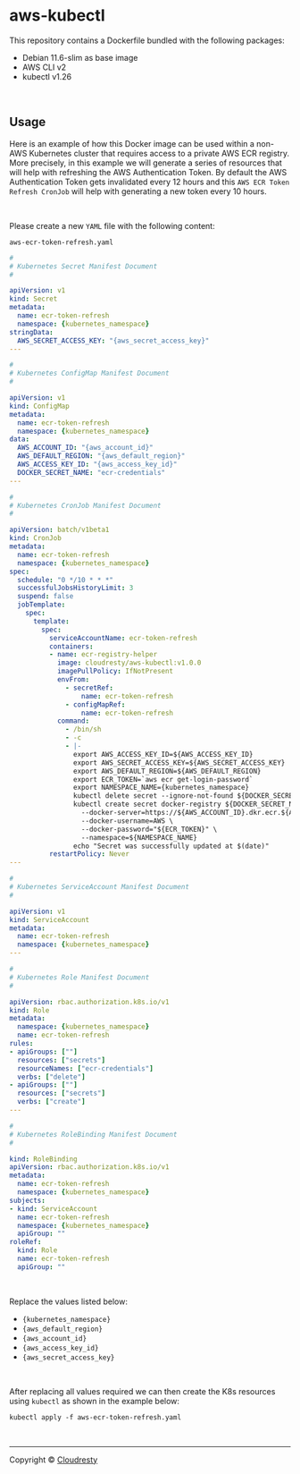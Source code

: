 # aws-kubectl

This repository contains a Dockerfile bundled with the following packages:

* Debian 11.6-slim as base image
* AWS CLI v2
* kubectl v1.26

&nbsp;

## Usage

Here is an example of how this Docker image can be used within a non-AWS Kubernetes cluster that requires access to a private AWS ECR registry. More precisely, in this example we will generate a series of resources that will help with refreshing the AWS Authentication Token. By default the AWS Authentication Token gets invalidated every 12 hours and this `AWS ECR Token Refresh CronJob` will help with generating a new token every 10 hours.

&nbsp;

Please create a new `YAML` file with the following content:

`aws-ecr-token-refresh.yaml`

```yaml
#
# Kubernetes Secret Manifest Document
#

apiVersion: v1
kind: Secret
metadata:
  name: ecr-token-refresh
  namespace: {kubernetes_namespace}
stringData:
  AWS_SECRET_ACCESS_KEY: "{aws_secret_access_key}"
---

#
# Kubernetes ConfigMap Manifest Document
#

apiVersion: v1
kind: ConfigMap
metadata:
  name: ecr-token-refresh
  namespace: {kubernetes_namespace}
data:
  AWS_ACCOUNT_ID: "{aws_account_id}"
  AWS_DEFAULT_REGION: "{aws_default_region}"
  AWS_ACCESS_KEY_ID: "{aws_access_key_id}"
  DOCKER_SECRET_NAME: "ecr-credentials"
---

#
# Kubernetes CronJob Manifest Document
#

apiVersion: batch/v1beta1
kind: CronJob
metadata:
  name: ecr-token-refresh
  namespace: {kubernetes_namespace}
spec:
  schedule: "0 */10 * * *"
  successfulJobsHistoryLimit: 3
  suspend: false
  jobTemplate:
    spec:
      template:
        spec:
          serviceAccountName: ecr-token-refresh
          containers:
          - name: ecr-registry-helper
            image: cloudresty/aws-kubectl:v1.0.0
            imagePullPolicy: IfNotPresent
            envFrom:
              - secretRef:
                  name: ecr-token-refresh
              - configMapRef:
                  name: ecr-token-refresh
            command:
              - /bin/sh
              - -c
              - |-
                export AWS_ACCESS_KEY_ID=${AWS_ACCESS_KEY_ID}
                export AWS_SECRET_ACCESS_KEY=${AWS_SECRET_ACCESS_KEY}
                export AWS_DEFAULT_REGION=${AWS_DEFAULT_REGION}
                export ECR_TOKEN=`aws ecr get-login-password`
                export NAMESPACE_NAME={kubernetes_namespace}
                kubectl delete secret --ignore-not-found ${DOCKER_SECRET_NAME} -n ${NAMESPACE_NAME}
                kubectl create secret docker-registry ${DOCKER_SECRET_NAME} \
                  --docker-server=https://${AWS_ACCOUNT_ID}.dkr.ecr.${AWS_DEFAULT_REGION}.amazonaws.com \
                  --docker-username=AWS \
                  --docker-password="${ECR_TOKEN}" \
                  --namespace=${NAMESPACE_NAME}
                echo "Secret was successfully updated at $(date)"
          restartPolicy: Never
---

#
# Kubernetes ServiceAccount Manifest Document
#

apiVersion: v1
kind: ServiceAccount
metadata:
  name: ecr-token-refresh
  namespace: {kubernetes_namespace}
---

#
# Kubernetes Role Manifest Document
#

apiVersion: rbac.authorization.k8s.io/v1
kind: Role
metadata:
  namespace: {kubernetes_namespace}
  name: ecr-token-refresh
rules:
- apiGroups: [""]
  resources: ["secrets"]
  resourceNames: ["ecr-credentials"]
  verbs: ["delete"]
- apiGroups: [""]
  resources: ["secrets"]
  verbs: ["create"]
---

#
# Kubernetes RoleBinding Manifest Document
#

kind: RoleBinding
apiVersion: rbac.authorization.k8s.io/v1
metadata:
  name: ecr-token-refresh
  namespace: {kubernetes_namespace}
subjects:
- kind: ServiceAccount
  name: ecr-token-refresh
  namespace: {kubernetes_namespace}
  apiGroup: ""
roleRef:
  kind: Role
  name: ecr-token-refresh
  apiGroup: ""

```

&nbsp;

Replace the values listed below:

* `{kubernetes_namespace}`
* `{aws_default_region}`
* `{aws_account_id}`
* `{aws_access_key_id}`
* `{aws_secret_access_key}`

&nbsp;

After replacing all values required we can then create the K8s resources using `kubectl` as shown in the example below:

```shell
kubectl apply -f aws-ecr-token-refresh.yaml
```

&nbsp;

---
Copyright &copy; [Cloudresty](https://cloudresty.com)
